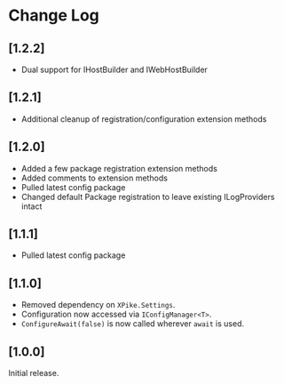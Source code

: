 # Change Log

## [1.2.2]

- Dual support for IHostBuilder and IWebHostBuilder

## [1.2.1]

- Additional cleanup of registration/configuration extension methods

## [1.2.0]

- Added a few package registration extension methods
- Added comments to extension methods
- Pulled latest config package
- Changed default Package registration to leave existing ILogProviders intact

## [1.1.1]

- Pulled latest config package

## [1.1.0]

- Removed dependency on `XPike.Settings`.
- Configuration now accessed via `IConfigManager<T>`.
- `ConfigureAwait(false)` is now called wherever `await` is used.

## [1.0.0]

Initial release.